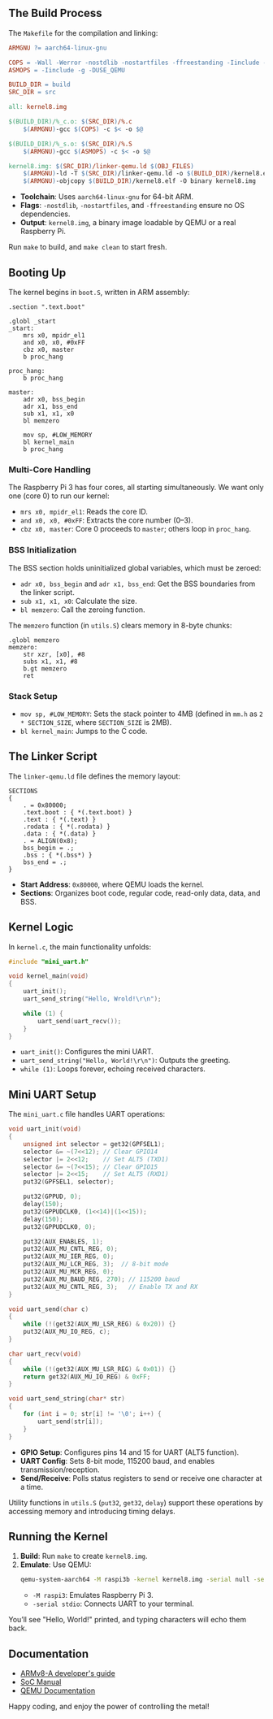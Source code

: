 ## The Build Process

The `Makefile` for the compilation and linking:

```makefile
ARMGNU ?= aarch64-linux-gnu

COPS = -Wall -Werror -nostdlib -nostartfiles -ffreestanding -Iinclude -mgeneral-regs-only -g -O0 -DUSE_QEMU
ASMOPS = -Iinclude -g -DUSE_QEMU

BUILD_DIR = build
SRC_DIR = src

all: kernel8.img

$(BUILD_DIR)/%_c.o: $(SRC_DIR)/%.c
	$(ARMGNU)-gcc $(COPS) -c $< -o $@

$(BUILD_DIR)/%_s.o: $(SRC_DIR)/%.S
	$(ARMGNU)-gcc $(ASMOPS) -c $< -o $@

kernel8.img: $(SRC_DIR)/linker-qemu.ld $(OBJ_FILES)
	$(ARMGNU)-ld -T $(SRC_DIR)/linker-qemu.ld -o $(BUILD_DIR)/kernel8.elf $(OBJ_FILES)
	$(ARMGNU)-objcopy $(BUILD_DIR)/kernel8.elf -O binary kernel8.img
```

- **Toolchain**: Uses `aarch64-linux-gnu` for 64-bit ARM.
- **Flags**: `-nostdlib`, `-nostartfiles`, and `-ffreestanding` ensure no OS dependencies.
- **Output**: `kernel8.img`, a binary image loadable by QEMU or a real Raspberry Pi.

Run `make` to build, and `make clean` to start fresh.

## Booting Up

The kernel begins in `boot.S`, written in ARM assembly:

```assembly
.section ".text.boot"

.globl _start
_start:
    mrs x0, mpidr_el1
    and x0, x0, #0xFF
    cbz x0, master
    b proc_hang

proc_hang:
    b proc_hang

master:
    adr x0, bss_begin
    adr x1, bss_end
    sub x1, x1, x0
    bl memzero

    mov sp, #LOW_MEMORY
    bl kernel_main
    b proc_hang
```

### Multi-Core Handling

The Raspberry Pi 3 has four cores, all starting simultaneously. We want only one (core 0) to run our kernel:

- `mrs x0, mpidr_el1`: Reads the core ID.
- `and x0, x0, #0xFF`: Extracts the core number (0–3).
- `cbz x0, master`: Core 0 proceeds to `master`; others loop in `proc_hang`.

### BSS Initialization

The BSS section holds uninitialized global variables, which must be zeroed:

- `adr x0, bss_begin` and `adr x1, bss_end`: Get the BSS boundaries from the linker script.
- `sub x1, x1, x0`: Calculate the size.
- `bl memzero`: Call the zeroing function.

The `memzero` function (in `utils.S`) clears memory in 8-byte chunks:

```assembly
.globl memzero
memzero:
    str xzr, [x0], #8
    subs x1, x1, #8
    b.gt memzero
    ret
```

### Stack Setup

- `mov sp, #LOW_MEMORY`: Sets the stack pointer to 4MB (defined in `mm.h` as `2 * SECTION_SIZE`, where `SECTION_SIZE` is 2MB).
- `bl kernel_main`: Jumps to the C code.

## The Linker Script

The `linker-qemu.ld` file defines the memory layout:

```ld
SECTIONS
{
    . = 0x80000;
    .text.boot : { *(.text.boot) }
    .text : { *(.text) }
    .rodata : { *(.rodata) }
    .data : { *(.data) }
    . = ALIGN(0x8);
    bss_begin = .;
    .bss : { *(.bss*) }
    bss_end = .;
}
```

- **Start Address**: `0x80000`, where QEMU loads the kernel.
- **Sections**: Organizes boot code, regular code, read-only data, data, and BSS.

## Kernel Logic

In `kernel.c`, the main functionality unfolds:

```c
#include "mini_uart.h"

void kernel_main(void)
{
    uart_init();
    uart_send_string("Hello, Wrold!\r\n");

    while (1) {
        uart_send(uart_recv());
    }
}
```

- `uart_init()`: Configures the mini UART.
- `uart_send_string("Hello, World!\r\n")`: Outputs the greeting.
- `while (1)`: Loops forever, echoing received characters.

## Mini UART Setup

The `mini_uart.c` file handles UART operations:

```c
void uart_init(void)
{
    unsigned int selector = get32(GPFSEL1);
    selector &= ~(7<<12); // Clear GPIO14
    selector |= 2<<12;    // Set ALT5 (TXD1)
    selector &= ~(7<<15); // Clear GPIO15
    selector |= 2<<15;    // Set ALT5 (RXD1)
    put32(GPFSEL1, selector);

    put32(GPPUD, 0);
    delay(150);
    put32(GPPUDCLK0, (1<<14)|(1<<15));
    delay(150);
    put32(GPPUDCLK0, 0);

    put32(AUX_ENABLES, 1);
    put32(AUX_MU_CNTL_REG, 0);
    put32(AUX_MU_IER_REG, 0);
    put32(AUX_MU_LCR_REG, 3);  // 8-bit mode
    put32(AUX_MU_MCR_REG, 0);
    put32(AUX_MU_BAUD_REG, 270); // 115200 baud
    put32(AUX_MU_CNTL_REG, 3);   // Enable TX and RX
}

void uart_send(char c)
{
    while (!(get32(AUX_MU_LSR_REG) & 0x20)) {}
    put32(AUX_MU_IO_REG, c);
}

char uart_recv(void)
{
    while (!(get32(AUX_MU_LSR_REG) & 0x01)) {}
    return get32(AUX_MU_IO_REG) & 0xFF;
}

void uart_send_string(char* str)
{
    for (int i = 0; str[i] != '\0'; i++) {
        uart_send(str[i]);
    }
}
```

- **GPIO Setup**: Configures pins 14 and 15 for UART (ALT5 function).
- **UART Config**: Sets 8-bit mode, 115200 baud, and enables transmission/reception.
- **Send/Receive**: Polls status registers to send or receive one character at a time.

Utility functions in `utils.S` (`put32`, `get32`, `delay`) support these operations by accessing memory and introducing timing delays.

## Running the Kernel

1. **Build**: Run `make` to create `kernel8.img`.
2. **Emulate**: Use QEMU:
   ```bash
   qemu-system-aarch64 -M raspi3b -kernel kernel8.img -serial null -serial stdio
   ```
   - `-M raspi3`: Emulates Raspberry Pi 3.
   - `-serial stdio`: Connects UART to your terminal.

You’ll see "Hello, World!" printed, and typing characters will echo them back.

## Documentation

- [ARMv8-A developer's guide](https://developer.arm.com/documentation)
- [SoC Manual](https://github.com/raspberrypi/documentation/files/1888662/BCM2837-ARM-Peripherals.-.Revised.-.V2-1.pdf)
- [QEMU Documentation](https://www.qemu.org/docs/master/)

Happy coding, and enjoy the power of controlling the metal!
